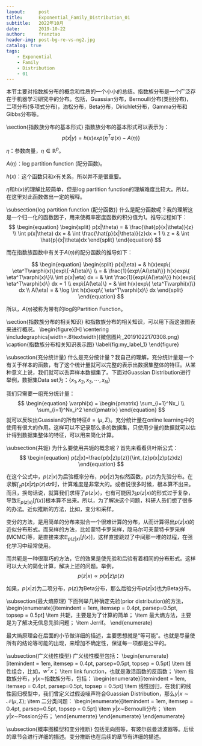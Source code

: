 ```yaml
---
layout:     post
title:      Exponential_Family_Distribution_01
subtitle:   2022年10月
date:       2019-10-22
author:     franztao
header-img: post-bg-re-vs-ng2.jpg
catalog: true
tags:
    - Exponential
    - Family
    - Distribution
    - 01
---
```


    



本节主要对指数族分布的概念和性质的一个小小的总结。指数族分布是一个广泛存在于机器学习研究中的分布。包括，Guassian分布，Bernoulli分布(类别分布)，二项分布(多项式分布)，泊松分布，Beta分布，Dirichlet分布，Gamma分布和Gibbs分布等。

\section{指数族分布的基本形式}
指数族分布的基本形式可以表示为：
$$
\begin{equation}
    p(x|y)=h(x)exp\left\{ \eta^T\varphi(x)-A(\eta) \right\}
\end{equation}
$$

$\eta$：参数向量，$\eta \in \mathbb{R}^p$。

$A(\eta)$：log partition function (配分函数)。

$h(x)$：这个函数只和$x$有关系，所以并不是很重要。

$\eta$和$h(x)$的理解比较简单，但是log partition function的理解难度比较大。所以，在这里对此函数做出一定的解释。

\subsection{log partition function (配分函数)}
什么是配分函数呢？我的理解这是一个归一化的函数因子，用来使概率密度函数的积分值为1。推导过程如下：
$$
\begin{equation}
    \begin{split}
        p(x|\theta) =  & \frac{\hat{p}(x|\theta)}{z} \\
        \int p(x|\theta) dx = & \int \frac{\hat{p}(x|\theta)}{z}dx = 1 \\
        z = & \int \hat{p}(x|\theta)dx
    \end{split}
\end{equation}
$$

而在指数族函数中有关于$A(\eta)$的配分函数的推导如下：

$$
\begin{equation}
    \begin{split}
        p(x|\eta) = & h(x)exp\{ \eta^T\varphi(x)\}exp\{-A(\eta)\} \\
        = & \frac{1}{exp\{A(\eta)\}} h(x)exp\{ \eta^T\varphi(x)\}\\
        \int p(x|\eta) dx = & \int \frac{1}{exp\{A(\eta)\}} h(x)exp\{ \eta^T\varphi(x)\} dx = 1 \\ 
        exp\{A(\eta)\} = & \int h(x)exp\{ \eta^T\varphi(x)\} dx \\ 
        A(\eta) = & \log \int h(x)exp\{ \eta^T\varphi(x)\} dx
    \end{split}
\end{equation}
$$

所以，$A(\eta)$被称为带有的log的Partition Function。 

\section{指数族分布的相关知识}
和指数族分布的相关知识，可以用下面这张图表来进行概况。
\begin{figure}[H]
    \centering
    \includegraphics[width=.8\textwidth]{微信图片_20191022170308.png}
    \caption{指数族分布相关知识表示图}
    \label{fig:my_label_1}
\end{figure}

\subsection{充分统计量}
什么是充分统计量？我自己的理解，充分统计量是一个有关于样本的函数，有了这个统计量就可以完整的表示出数据集整体的特征。从某种意义上说，我们就可以丢弃样本数据集了。下面对Guassian Distribution进行举例，数据集Data set为：$\{x_1,x_2,x_3,\cdots ,x_N\}$

我们只需要一组充分统计量：
$$
\begin{equation}
    \varphi(x) = 
    \begin{pmatrix}
        \sum_{i=1}^Nx_i \\
        \sum_{i=1}^Nx_i^2
    \end{pmatrix}
\end{equation}
$$
就可以反映出Guassian的所有特征$\theta=(\mu, \Sigma)$。充分统计量在online learning中的使用有很大的作用。这样可以不记录那么多的数据集，只使用少量的数据就可以估计得到数据集整体的特征，可以用来简化计算。

\subsection{共轭}
为什么要使用共轭的概念呢？首先来看看贝叶斯公式：
$$
\begin{equation}
    p(z|x)=\frac{p(x|z)p(z)}{\int_{z}p(x|z)p(z)dz}
\end{equation}
$$

在这个公式中，$p(z|x)$为后验概率分布，$p(x|z)$为似然函数，$p(z)$为先验分布。在求解$\int_{z}p(x|z)p(z)dz$时，计算难度是非常大的。或者说很多时候，根本算不出来。而且，换句话说，就算我们求得了$p(z|x)$，也有可能因为$p(z|x)$的形式过于复杂，导致$\mathbb{E}_{p(z|x)}[f(x)]$根本算不出来。所以，为了解决这个问题，科研人员们想了很多的办法。近似推断的方法，比如，变分和采样。

变分的方法，是用简单的分布来拟合一个很难计算的分布，从而计算得出$p(z|x)$的近似分布形式。而采样的方法，比如蒙特卡罗采样，隐马尔可夫蒙特卡罗采样(MCMC)等，是直接来求$\mathbb{E}_{p(z|x)}[f(x)]$，这样直接跳过了中间那一堆的过程，在强化学习中经常使用。

而共轭是一种很取巧的方法，它的效果是使先验和后验有着相同的分布形式。这样可以大大的简化计算，解决上述的问题。举例，
$$
\begin{equation}
    p(z|x)\varpropto p(x|z)p(z)
\end{equation}
$$

如果，$p(x|z)$为二项分布，$p(z)$为Beta分布，那么后验分布$p(z|x)$也为Beta分布。

\subsection{最大熵原理}
下面列举几种确定先验(prior distribution)的方法，
\begin{enumerate}[itemindent = 1em, itemsep = 0.4pt, parsep=0.5pt, topsep = 0.5pt]
\item 共轭，主要是为了计算的简单；
\item 最大熵方法，主要是为了解决无信息先验问题；
\item Jerrif。
\end{enumerate}

最大熵原理会在后面的小节做详细的描述，主要思想就是“等可能”。也就是尽量使所有的结论等可能的出现，来增加不确定性，保证每一项都是公平的。

\subsection{广义线性模型}
广义线性模型包括：
\begin{enumerate}[itemindent = 1em, itemsep = 0.4pt, parsep=0.5pt, topsep = 0.5pt]
\item 线性组合，比如，$w^Tx$；
\item link function，也就是激活函数的反函数；
\item 指数族分布，$y|x\sim$指数族分布，包括：
    \begin{enumerate}[itemindent = 1em, itemsep = 0.4pt, parsep=0.5pt, topsep = 0.5pt]
        \item 线性回归，在我们的线性回归模型中，我们曾定义过假设噪声符合Guassian Distribution，那么$y|x\sim\mathcal{N}(\mu, \Sigma)$;
        \item 二分类问题：
        \begin{enumerate}[itemindent = 1em, itemsep = 0.4pt, parsep=0.5pt, topsep = 0.5pt]
            \item $y|x\sim$Bernoulli分布；
            \item $y|x\sim$Possion分布；
        \end{enumerate}
    \end{enumerate}
\end{enumerate}

\subsection{概率图模型和变分推断}
包括无向图等，有玻尔兹曼滤波器等。后续的章节会进行详细的描述。变分推断也在后续的章节有详细的描述。


